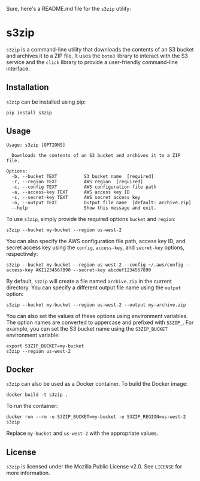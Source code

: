 Sure, here's a README.md file for the `s3zip` utility:

# s3zip

`s3zip` is a command-line utility that downloads the contents of an S3 bucket and archives it to a ZIP file. It uses the `boto3` library to interact with the S3 service and the `click` library to provide a user-friendly command-line interface.

## Installation

`s3zip` can be installed using pip:

```
pip install s3zip
```

## Usage

```
Usage: s3zip [OPTIONS]

  Downloads the contents of an S3 bucket and archives it to a ZIP file.

Options:
  -b, --bucket TEXT          S3 bucket name  [required]
  -r, --region TEXT          AWS region  [required]
  -c, --config TEXT          AWS configuration file path
  -a, --access-key TEXT      AWS access key ID
  -s, --secret-key TEXT      AWS secret access key
  -o, --output TEXT          Output file name  [default: archive.zip]
  --help                     Show this message and exit.
```

To use `s3zip`, simply provide the required options `bucket` and `region`:

```
s3zip --bucket my-bucket --region us-west-2
```

You can also specify the AWS configuration file path, access key ID, and secret access key using the `config`, `access-key`, and `secret-key` options, respectively:

```
s3zip --bucket my-bucket --region us-west-2 --config ~/.aws/config --access-key AKI1234567890 --secret-key abcdef1234567890
```

By default, `s3zip` will create a file named `archive.zip` in the current directory. You can specify a different output file name using the `output` option:

```
s3zip --bucket my-bucket --region us-west-2 --output my-archive.zip
```

You can also set the values of these options using environment variables. The option names are converted to uppercase and prefixed with `S3ZIP_`. For example, you can set the S3 bucket name using the `S3ZIP_BUCKET` environment variable:

```
export S3ZIP_BUCKET=my-bucket
s3zip --region us-west-2
```

## Docker

`s3zip` can also be used as a Docker container. To build the Docker image:

```
docker build -t s3zip .
```

To run the container:

```
docker run --rm -e S3ZIP_BUCKET=my-bucket -e S3ZIP_REGION=us-west-2 s3zip
```

Replace `my-bucket` and `us-west-2` with the appropriate values.

## License

`s3zip` is licensed under the Mozilla Public License v2.0. See `LICENSE` for more information.